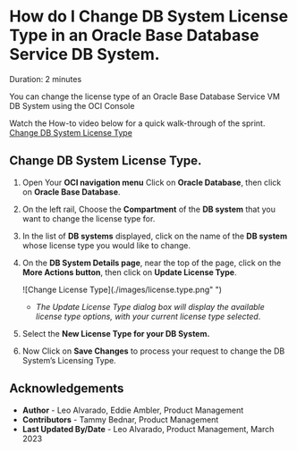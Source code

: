 # How do I Change DB System License Type in an Oracle Base Database Service DB System.
Duration: 2 minutes

You can change the license type of an Oracle Base Database Service VM DB System using the OCI Console

Watch the How-to video below for a quick walk-through of the sprint.
[Change DB System License Type](youtube:WAjlxHpEU5M)
 
## Change DB System License Type.

1. Open Your **OCI navigation menu** Click on **Oracle Database**, then click on **Oracle Base Database**.

2. On the left rail, Choose the **Compartment** of the **DB system** that you want to change the license type for.

3. In the list of **DB systems** displayed, click on the name of the **DB system** whose license type you would like to change.

4. On the **DB System Details page**, near the top of the page, click on the **More Actions button**, then click on **Update License Type**.

    ![Change License Type](./images/license.type.png" ")

    * *The Update License Type dialog box will display the available license type options, with your current license type selected*.

5. Select the **New License Type for your DB System.**

6. Now Click on **Save Changes** to process your request to change the DB System’s Licensing Type.


## Acknowledgements
* **Author** - Leo Alvarado, Eddie Ambler, Product Management
* **Contributors** -  Tammy Bednar, Product Management
* **Last Updated By/Date** - Leo Alvarado, Product Management, March 2023

